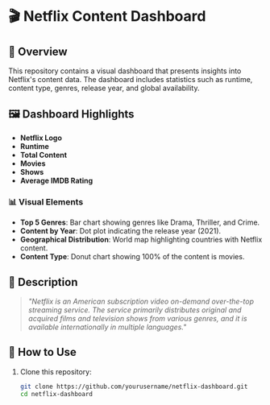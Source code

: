 # 🎬 Netflix Content Dashboard

## 📌 Overview
This repository contains a visual dashboard that presents insights into Netflix's content data. The dashboard includes statistics such as runtime, content type, genres, release year, and global availability.

## 🖼️ Dashboard Highlights

- **Netflix Logo**
- **Runtime**
- **Total Content**
- **Movies**
- **Shows**
- **Average IMDB Rating**

### 📊 Visual Elements

- **Top 5 Genres**: Bar chart showing genres like Drama, Thriller, and Crime.
- **Content by Year**: Dot plot indicating the release year (2021).
- **Geographical Distribution**: World map highlighting countries with Netflix content.
- **Content Type**: Donut chart showing 100% of the content is movies.

## 📝 Description
> *"Netflix is an American subscription video on-demand over-the-top streaming service. The service primarily distributes original and acquired films and television shows from various genres, and it is available internationally in multiple languages."*

## 🚀 How to Use
1. Clone this repository:
   ```bash
   git clone https://github.com/yourusername/netflix-dashboard.git
   cd netflix-dashboard
   ```
